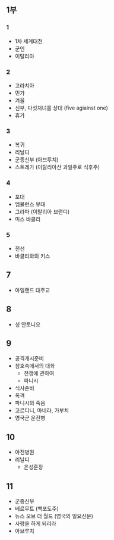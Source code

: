 ## 1부
### 1
- 1차 세계대전
- 군인
- 이탈리아
### 2
- 고라치아
- 민가
- 겨울
- 신부, 다섯처녀를 상대 (five agiainst one)
- 휴가
### 3
- 복귀
- 리날디
- 군종신부 (아브루치)
- 스트레가 (이탈리아산 과일주로 식후주)
### 4
- 포대
- 엠뷸런스 부대
- 그라파 (이탈리아 브랜디)
- 미스 바클리
### 5
- 전선
- 바클리와의 키스
## 7
- 아일랜드 대주교
## 8
- 성 안토니오
## 9
- 공격개시준비
- 참호속에서의 대화
   - 전쟁에 관하여
   - 파니시
- 식사준비
- 폭격
- 파니시의 죽음
- 고르디니, 마네라, 가부치
- 영국군 운전병
## 10
- 야전병원
- 리날디
   - 은성훈장
## 11
- 군종신부
- 베르무트 (백포도주)
- 뉴스 오브 더 월드 (영국의 일요신문)
- 사랑을 하게 되리라
- 아브루치
